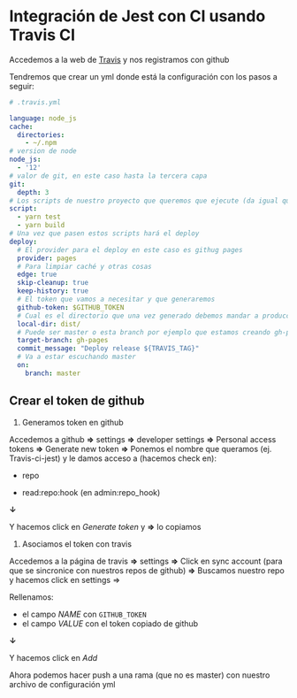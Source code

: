# Integración de Jest con CI usando Travis CI

Accedemos a la web de [Travis](https://travis-ci.org) y nos registramos con github

Tendremos que crear un yml donde está la configuración con los pasos a seguir:

```yml
# .travis.yml

language: node_js
cache:
  directories:
    - ~/.npm
# version de node
node_js:
  - '12'
# valor de git, en este caso hasta la tercera capa
git:
  depth: 3
# Los scripts de nuestro proyecto que queremos que ejecute (da igual que nosotros tengamos npm)
script:
  - yarn test
  - yarn build
# Una vez que pasen estos scripts hará el deploy
deploy:
  # El provider para el deploy en este caso es githug pages
  provider: pages
  # Para limpiar caché y otras cosas
  edge: true
  skip-cleanup: true
  keep-history: true
  # El token que vamos a necesitar y que generaremos
  github-token: $GITHUB_TOKEN
  # Cual es el directorio que una vez generado debemos mandar a producción
  local-dir: dist/
  # Puede ser master o esta branch por ejemplo que estamos creando gh-pages
  target-branch: gh-pages
  commit_message: "Deploy release ${TRAVIS_TAG}"
  # Va a estar escuchando master
  on:
    branch: master
```

## Crear el token de github

1. Generamos token en github

Accedemos a github **=>** settings **=>** developer settings **=>** Personal access tokens **=>** Generate new token **=>** Ponemos el nombre que queramos (ej. Travis-ci-jest) y le damos acceso a (hacemos check en):

- repo

- read:repo:hook (en admin:repo_hook)

**↓**

Y hacemos click en _Generate token_ y **=>** lo copiamos

1. Asociamos el token con travis

Accedemos a la página de travis **=>** settings **=>** Click en sync account (para que se sincronice con nuestros repos de github) **=>** Buscamos nuestro repo y hacemos click en settings => 

Rellenamos:

- el campo _NAME_ con ```GITHUB_TOKEN```
- el campo _VALUE_ con el token copiado de github

**↓**

Y hacemos click en _Add_

Ahora podemos hacer push a una rama (que no es master) con nuestro archivo de configuración yml